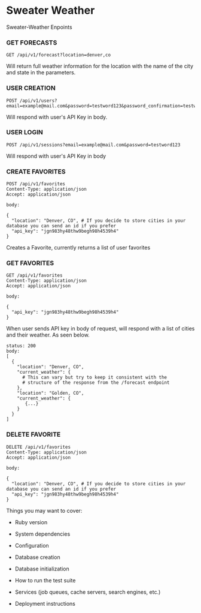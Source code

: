 # Sweater Weather

Sweater-Weather Enpoints

### GET FORECASTS
```
GET /api/v1/forecast?location=denver,co
```
Will return full weather information for the location with the name of the city and state in the parameters.

### USER CREATION
```
POST /api/v1/users?email=example@mail.com&password=testword123&password_confirmation=testword123
```
Will respond with user's API Key in body.

### USER LOGIN
```
POST /api/v1/sessions?email=example@mail.com&password=testword123
```
Will respond with user's API Key in body

### CREATE FAVORITES
```
POST /api/v1/favorites
Content-Type: application/json
Accept: application/json

body:

{
  "location": "Denver, CO", # If you decide to store cities in your database you can send an id if you prefer
  "api_key": "jgn983hy48thw9begh98h4539h4"
}
```
Creates a Favorite, currently returns a list of user favorites

### GET FAVORITES
```
GET /api/v1/favorites
Content-Type: application/json
Accept: application/json

body:

{
  "api_key": "jgn983hy48thw9begh98h4539h4"
}
```
When user sends API key in body of request, will respond with a list of cities and their weather. As seen below.

```
status: 200
body:
[
  {
    "location": "Denver, CO",
    "current_weather": {
      # This can vary but try to keep it consistent with the
      # structure of the response from the /forecast endpoint
    },
    "location": "Golden, CO",
    "current_weather": {
       {...}
    }
  }
]
```

### DELETE FAVORITE
```
DELETE /api/v1/favorites
Content-Type: application/json
Accept: application/json

body:

{
  "location": "Denver, CO", # If you decide to store cities in your database you can send an id if you prefer
  "api_key": "jgn983hy48thw9begh98h4539h4"
}
```



Things you may want to cover:

* Ruby version

* System dependencies

* Configuration

* Database creation

* Database initialization

* How to run the test suite

* Services (job queues, cache servers, search engines, etc.)

* Deployment instructions
